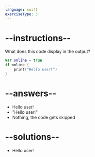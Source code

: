 ```yaml
---
language: swift
exerciseType: 3
---
```


# --instructions--

What does this code display in the output?
```swift
var online = true
if online {
    print("Hello user!")
}
```

# --answers--

- Hello user!
- "Hello user!"
- Nothing, the code gets skipped

# --solutions--

- Hello user!
